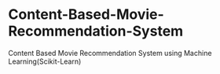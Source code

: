 # Content-Based-Movie-Recommendation-System
Content Based Movie Recommendation System using Machine Learning(Scikit-Learn)

